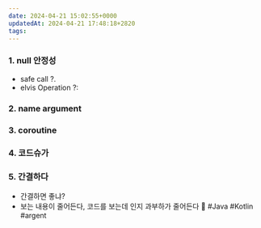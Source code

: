 ```yaml
---
date: 2024-04-21 15:02:55+0000
updatedAt: 2024-04-21 17:48:18+2820
tags: 
---
```

### 1. null 안정성
- safe call ?.
- elvis Operation ?:
### 2. name argument
### 3. coroutine
### 4. 코드슈가

### 5. 간결하다 
- 간결하면 좋냐?
- 보는 내용이 줄어든다, 코드를 보는데 인지 과부하가 줄어든다

#Java 
#Kotlin
#argent 